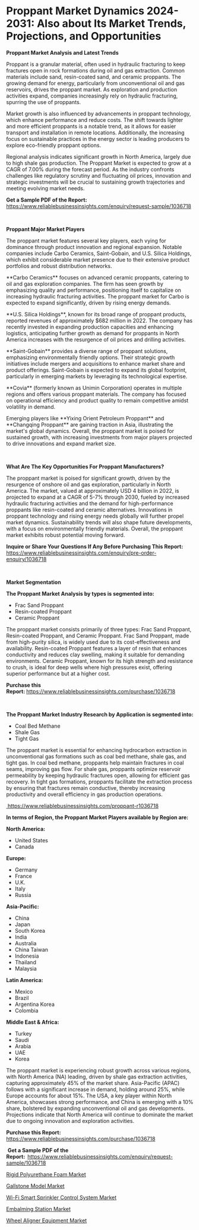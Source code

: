 <p><h1>Proppant Market Dynamics 2024-2031: Also about Its Market Trends, Projections, and Opportunities</h1></p><p><strong>Proppant Market Analysis and Latest Trends</strong></p>
<p><p>Proppant is a granular material, often used in hydraulic fracturing to keep fractures open in rock formations during oil and gas extraction. Common materials include sand, resin-coated sand, and ceramic proppants. The growing demand for energy, particularly from unconventional oil and gas reservoirs, drives the proppant market. As exploration and production activities expand, companies increasingly rely on hydraulic fracturing, spurring the use of proppants.</p><p>Market growth is also influenced by advancements in proppant technology, which enhance performance and reduce costs. The shift towards lighter and more efficient proppants is a notable trend, as it allows for easier transport and installation in remote locations. Additionally, the increasing focus on sustainable practices in the energy sector is leading producers to explore eco-friendly proppant options.</p><p>Regional analysis indicates significant growth in North America, largely due to high shale gas production. The Proppant Market is expected to grow at a CAGR of 7.00% during the forecast period. As the industry confronts challenges like regulatory scrutiny and fluctuating oil prices, innovation and strategic investments will be crucial to sustaining growth trajectories and meeting evolving market needs.</p></p>
<p><strong>Get a Sample PDF of the Report:&nbsp;</strong> <a href="https://www.reliablebusinessinsights.com/enquiry/request-sample/1036718?utm_campaign=75&utm_medium=2&utm_source=Github&utm_content=ia&utm_term=06112024&utm_id=proppant">https://www.reliablebusinessinsights.com/enquiry/request-sample/1036718</a></p>
<p>&nbsp;</p>
<p><strong>Proppant Major Market Players</strong></p>
<p><p>The proppant market features several key players, each vying for dominance through product innovation and regional expansion. Notable companies include Carbo Ceramics, Saint-Gobain, and U.S. Silica Holdings, which exhibit considerable market presence due to their extensive product portfolios and robust distribution networks.</p><p>**Carbo Ceramics** focuses on advanced ceramic proppants, catering to oil and gas exploration companies. The firm has seen growth by emphasizing quality and performance, positioning itself to capitalize on increasing hydraulic fracturing activities. The proppant market for Carbo is expected to expand significantly, driven by rising energy demands.</p><p>**U.S. Silica Holdings**, known for its broad range of proppant products, reported revenues of approximately $682 million in 2022. The company has recently invested in expanding production capacities and enhancing logistics, anticipating further growth as demand for proppants in North America increases with the resurgence of oil prices and drilling activities.</p><p>**Saint-Gobain** provides a diverse range of proppant solutions, emphasizing environmentally friendly options. Their strategic growth initiatives include mergers and acquisitions to enhance market share and product offerings. Saint-Gobain is expected to expand its global footprint, particularly in emerging markets by leveraging its technological expertise.</p><p>**Covia** (formerly known as Unimin Corporation) operates in multiple regions and offers various proppant materials. The company has focused on operational efficiency and product quality to remain competitive amidst volatility in demand.</p><p>Emerging players like **Yixing Orient Petroleum Proppant** and **Changqing Proppant** are gaining traction in Asia, illustrating the market's global dynamics. Overall, the proppant market is poised for sustained growth, with increasing investments from major players projected to drive innovations and expand market size.</p></p>
<p>&nbsp;</p>
<p><strong>What Are The Key Opportunities For Proppant Manufacturers?</strong></p>
<p><p>The proppant market is poised for significant growth, driven by the resurgence of onshore oil and gas exploration, particularly in North America. The market, valued at approximately USD 4 billion in 2022, is projected to expand at a CAGR of 5-7% through 2030, fueled by increased hydraulic fracturing activities and the demand for high-performance proppants like resin-coated and ceramic alternatives. Innovations in proppant technology and rising energy needs globally will further propel market dynamics. Sustainability trends will also shape future developments, with a focus on environmentally friendly materials. Overall, the proppant market exhibits robust potential moving forward.</p></p>
<p><strong>Inquire or Share Your Questions If Any Before Purchasing This Report:</strong> <a href="https://www.reliablebusinessinsights.com/enquiry/pre-order-enquiry/1036718?utm_campaign=75&utm_medium=2&utm_source=Github&utm_content=ia&utm_term=06112024&utm_id=proppant">https://www.reliablebusinessinsights.com/enquiry/pre-order-enquiry/1036718</a></p>
<p>&nbsp;</p>
<p><strong>Market Segmentation</strong></p>
<p><strong>The Proppant Market Analysis by types is segmented into:</strong></p>
<p><ul><li>Frac Sand Proppant</li><li>Resin-coated Proppant</li><li>Ceramic Proppant</li></ul></p>
<p><p>The proppant market consists primarily of three types: Frac Sand Proppant, Resin-coated Proppant, and Ceramic Proppant. Frac Sand Proppant, made from high-purity silica, is widely used due to its cost-effectiveness and availability. Resin-coated Proppant features a layer of resin that enhances conductivity and reduces clay swelling, making it suitable for demanding environments. Ceramic Proppant, known for its high strength and resistance to crush, is ideal for deep wells where high pressures exist, offering superior performance but at a higher cost.</p></p>
<p><strong>Purchase this Report:&nbsp;</strong><a href="https://www.reliablebusinessinsights.com/purchase/1036718?utm_campaign=75&utm_medium=2&utm_source=Github&utm_content=ia&utm_term=06112024&utm_id=proppant">https://www.reliablebusinessinsights.com/purchase/1036718</a></p>
<p>&nbsp;</p>
<p><strong>The Proppant Market Industry Research by Application is segmented into:</strong></p>
<p><ul><li>Coal Bed Methane</li><li>Shale Gas</li><li>Tight Gas</li></ul></p>
<p><p>The proppant market is essential for enhancing hydrocarbon extraction in unconventional gas formations such as coal bed methane, shale gas, and tight gas. In coal bed methane, proppants help maintain fractures in coal seams, improving gas flow. For shale gas, proppants optimize reservoir permeability by keeping hydraulic fractures open, allowing for efficient gas recovery. In tight gas formations, proppants facilitate the extraction process by ensuring that fractures remain conductive, thereby increasing productivity and overall efficiency in gas production operations.</p></p>
<p><a href="https://www.reliablebusinessinsights.com/proppant-r1036718?utm_campaign=75&utm_medium=2&utm_source=Github&utm_content=ia&utm_term=06112024&utm_id=proppant">&nbsp;https://www.reliablebusinessinsights.com/proppant-r1036718</a></p>
<p><strong>In terms of Region, the Proppant Market Players available by Region are:</strong></p>
<p>
    <p> <strong> North America: </strong>
        <ul>
            <li>United States</li>
            <li>Canada</li>
        </ul>
        </p> 
    <p> <strong> Europe: </strong>
        <ul>
            <li>Germany</li>
            <li>France</li>
            <li>U.K.</li>
            <li>Italy</li>
            <li>Russia</li>
        </ul>
        </p> 
    <p> <strong> Asia-Pacific: </strong>
        <ul>
            <li>China</li>
            <li>Japan</li>
            <li>South Korea</li>
            <li>India</li>
            <li>Australia</li>
            <li>China Taiwan</li>
            <li>Indonesia</li>
            <li>Thailand</li>
            <li>Malaysia</li>
        </ul>
        </p> 
    <p> <strong> Latin America: </strong>
        <ul>
            <li>Mexico</li>
            <li>Brazil</li>
            <li>Argentina Korea</li>
            <li>Colombia</li>
        </ul>
        </p> 
    <p> <strong> Middle East & Africa: </strong>
        <ul>
            <li>Turkey</li>
            <li>Saudi</li>
            <li>Arabia</li>
            <li>UAE</li>
            <li>Korea</li>
        </ul>
    </p>
    </p>
<p><p>The proppant market is experiencing robust growth across various regions, with North America (NA) leading, driven by shale gas extraction activities, capturing approximately 45% of the market share. Asia-Pacific (APAC) follows with a significant increase in demand, holding around 25%, while Europe accounts for about 15%. The USA, a key player within North America, showcases strong performance, and China is emerging with a 10% share, bolstered by expanding unconventional oil and gas developments. Projections indicate that North America will continue to dominate the market due to ongoing innovation and exploration activities.</p></p>
<p><strong>Purchase this Report: </strong><a href="https://www.reliablebusinessinsights.com/purchase/1036718?utm_campaign=75&utm_medium=2&utm_source=Github&utm_content=ia&utm_term=06112024&utm_id=proppant">https://www.reliablebusinessinsights.com/purchase/1036718</a></p>
<p>&nbsp;<strong>Get a Sample PDF of the Report:&nbsp;&nbsp;</strong><a href="https://www.reliablebusinessinsights.com/enquiry/request-sample/1036718?utm_campaign=75&utm_medium=2&utm_source=Github&utm_content=ia&utm_term=06112024&utm_id=proppant">https://www.reliablebusinessinsights.com/enquiry/request-sample/1036718</a></p>
<p><strong></strong></p>
<p><p><a href="https://github.com/shivermasallash/Market-Research-Report-List-1/blob/main/rigid-polyurethane-foam-market.md?utm_campaign=75&utm_medium=2&utm_source=Github&utm_content=ia&utm_term=06112024&utm_id=proppant">Rigid Polyurethane Foam Market</a></p><p><a href="https://issuu.com/reportprime-2/docs/gallstone-model-market-size-2030.pp_4c48c86c3b8824?utm_campaign=75&utm_medium=2&utm_source=Github&utm_content=ia&utm_term=06112024&utm_id=proppant">Gallstone Model Market</a></p><p><a href="https://www.linkedin.com/pulse/wi-fi-smart-sprinkler-control-system-market-segmentation-hqsne?utm_campaign=75&utm_medium=2&utm_source=Github&utm_content=ia&utm_term=06112024&utm_id=proppant">Wi-Fi Smart Sprinkler Control System Market</a></p><p><a href="https://issuu.com/reportprime-2/docs/embalming-station-market-size-2030._1db48e289f9a74?utm_campaign=75&utm_medium=2&utm_source=Github&utm_content=ia&utm_term=06112024&utm_id=proppant">Embalming Station Market</a></p><p><a href="https://www.linkedin.com/pulse/wheel-aligner-equipment-market-analysis-product-segmentation-ulhje?utm_campaign=75&utm_medium=2&utm_source=Github&utm_content=ia&utm_term=06112024&utm_id=proppant">Wheel Aligner Equipment Market</a></p></p>
